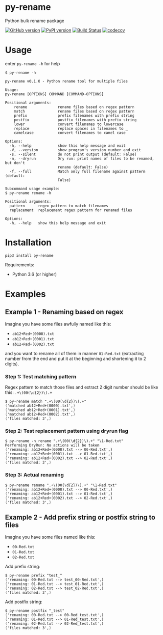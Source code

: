 # py-rename
Python bulk rename package

[![GitHub version](https://badge.fury.io/gh/jinalharia%2Fpy_rename.svg)](https://badge.fury.io/gh/jinalharia%2Fpy_rename)
[![PyPI version](https://badge.fury.io/py/py-rename.svg)](https://badge.fury.io/py/py-rename)
[![Build Status](https://travis-ci.org/jinalharia/py_rename.svg?branch=master)](https://travis-ci.org/jinalharia/py_rename)
[![codecov](https://codecov.io/gh/jinalharia/py_rename/branch/master/graph/badge.svg)](https://codecov.io/gh/jinalharia/py_rename)

# Usage
enter `py-rename -h` for help

```shell
$ py-rename -h

py-rename v0.1.0 - Python rename tool for multiple files

Usage:
py-rename [OPTIONS] COMMAND [COMMAND-OPTIONS]

Positional arguments:
    rename              rename files based on regex pattern
    match               rename files based on regex pattern
    prefix              prefix filenames with prefix string
    postfix             postfix filenames with prefix string
    lower               convert filenames to lowercase
    replace             replace spaces in filenames to _
    camelcase           convert filenames to camel case

Options:
  -h, --help            show this help message and exit
  -V, --version         show program's version number and exit
  -s, --silent          do not print output (default: False)
  -n, --dryrun          Dry run: print names of files to be renamed, but don't
                        rename (default: False)
  -f, --full            Match only full filename against pattern (default:
                        False)

Subcommand usage example:
$ py-rename rename -h

Positional arguments:
  pattern      regex pattern to match filenames
  replacement  replacement regex pattern for renamed files

Options:
  -h, --help   show this help message and exit
```

# Installation
```shell
pip3 install py-rename
```

Requirements:
* Python 3.6 (or higher)

# Examples
## Example 1 - Renaming based on regex
Imagine you have some files awfully named like this:
- `ab12+Red+(0000).txt`
- `ab12+Red+(0001).txt`
- `ab12+Red+(0002).txt`

and you want to rename all of them in manner `01-Red.txt` (extracting number from the end and put it at the beginning and shortening it to 2 digits).

### Step 1: Test matching pattern
Regex pattern to match those files and extract 2 digit number should be like this: `.+\(00(\d{2})\).+`
```shell
$ py-rename match ".+\(00(\d{2})\).+"
('matched ab12+Red+(0000).txt',)
('matched ab12+Red+(0001).txt',)
('matched ab12+Red+(0002).txt',)
('files matched: 3',)
```

### Step 2: Test replacement pattern using dryrun flag
```shell
$ py-rename -n rename ".+\(00(\d{2})\).+" "\1-Red.txt"
Performing DryRun: No actions will be taken
('renaming: ab12+Red+(0000).txt --> 00-Red.txt',)
('renaming: ab12+Red+(0001).txt --> 01-Red.txt',)
('renaming: ab12+Red+(0002).txt --> 02-Red.txt',)
('files matched: 3',)
```

### Step 3: Actual renaming
```shell
$ py-rename rename ".+\(00(\d{2})\).+" "\1-Red.txt"
('renaming: ab12+Red+(0000).txt --> 00-Red.txt',)
('renaming: ab12+Red+(0001).txt --> 01-Red.txt',)
('renaming: ab12+Red+(0002).txt --> 02-Red.txt',)
('files matched: 3',)
```

## Example 2 - Add prefix string or postfix string to files
Imagine you have some files named like this:
- `00-Red.txt`
- `01-Red.txt`
- `02-Red.txt`

Add prefix string:
```shell
$ py-rename prefix "test_"
('renaming: 00-Red.txt --> test_00-Red.txt',)
('renaming: 01-Red.txt --> test_01-Red.txt',)
('renaming: 02-Red.txt --> test_02-Red.txt',)
('files matched: 3',)
```

Add postfix string:
```shell
$ py-rename postfix "_test"
('renaming: 00-Red.txt --> 00-Red_test.txt',)
('renaming: 01-Red.txt --> 01-Red_test.txt',)
('renaming: 02-Red.txt --> 02-Red_test.txt',)
('files matched: 3',)
```
